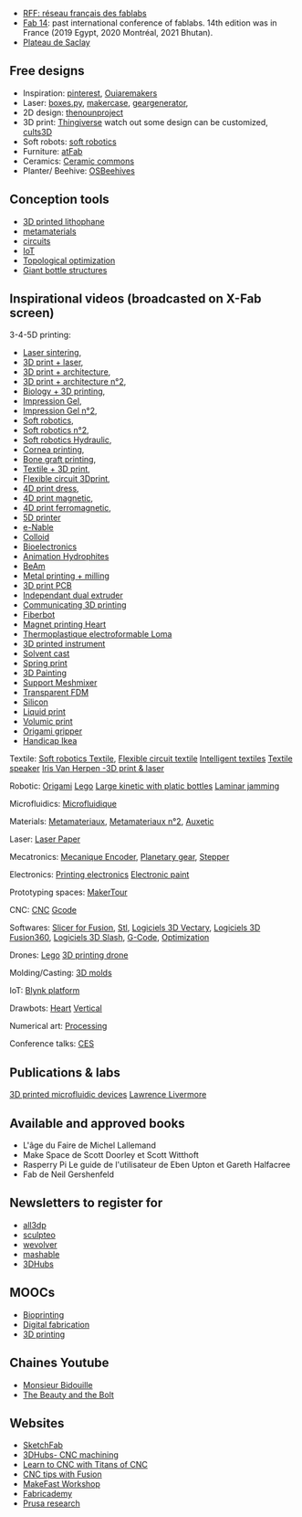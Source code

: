 * [RFF: réseau français des fablabs](http://www.fablab.fr/)
* [Fab 14](http://fab14.org): past international conference of fablabs. 14th edition was in France (2019 Egypt, 2020 Montréal, 2021 Bhutan). 
* [Plateau de Saclay](https://www.pluginlabs-universiteparissaclay.fr/fr/results/keywords/FabLab)

## Free designs
* Inspiration: [pinterest](https://www.pinterest.fr/), [Ouiaremakers](https://ouiaremakers.com/)
* Laser: [boxes.py](https://www.festi.info/boxes.py/), [makercase](http://www.makercase.com/), [geargenerator](http://www.geargenerator.com), 
* 2D design: [thenounproject](https://thenounproject.com/)
* 3D print: [Thingiverse](https://www.thingiverse.com/) watch out some design can be customized, [cults3D](https://cults3d.com/fr)
* Soft robots: [soft robotics](https://softroboticstoolkit.com/)
* Furniture: [atFab](http://atfab.co/)
* Ceramics: [Ceramic commons](http://ceramiccommons.com/downloads/)
* Planter/ Beehive: [OSBeehives](https://www.osbeehives.com/collections/source-files)

## Conception tools
* [3D printed lithophane](http://3dp.rocks/lithophane/)
* [metamaterials](http://johannes.frohnhofen.com/metamaterial-mechanisms/)
* [circuits](https://www.circuito.io/)
* [IoT](https://www.blynk.cc/)
* [Topological optimization](http://www.topopt.mek.dtu.dk/apps-and-software)
* [Giant bottle structures](https://hpi.de/baudisch/projects/trussfab.html)

## Inspirational videos (broadcasted on X-Fab screen)

3-4-5D printing:
* [Laser sintering](https://www.youtube.com/watch?v=rEfdO4p4SFc),
* [3D print + laser](https://www.youtube.com/watch?v=SEaht2tQ8P8&t=2s),
* [3D print + architecture](https://www.youtube.com/watch?v=PXImY6z1cKY),
* [3D print + architecture n°2](https://www.youtube.com/watch?v=4VUoG67cRt8),
* [Biology + 3D printing](https://www.youtube.com/watch?v=MfoSq_-v0k4),
* [Impression Gel](https://www.youtube.com/watch?time_continue=46&v=BhsRnLf9iNU),
* [Impression Gel n°2](https://www.youtube.com/watch?v=Bcfwb4eukKE),
* [Soft robotics](https://www.youtube.com/watch?v=DfHehxz_-Hc),
* [Soft robotics n°2](https://www.youtube.com/watch?v=Ex5g9Suyt_k),
* [Soft robotics Hydraulic](https://www.youtube.com/watch?v=Ij_Od6cM0so),
* [Cornea printing](https://www.youtube.com/watch?v=7xoRe2OFNnI),
* [Bone graft printing](https://www.youtube.com/watch?v=6PS2CgmByNs),
* [Textile + 3D print](https://www.youtube.com/watch?v=gPFXciGoarI),
* [Flexible circuit 3Dprint](https://www.youtube.com/watch?v=oShku31xpWk&t=77s),
* [4D print dress](https://www.youtube.com/watch?v=wdRswasftfI),
* [4D print magnetic](https://www.youtube.com/watch?v=MUt1YKtn6kM),
* [4D print ferromagnetic](https://www.facebook.com/nature/videos/10155899514573167/),
* [5D printer](https://www.youtube.com/watch?v=5z2dk0H5mZU&t=38s)
* [e-Nable](https://www.youtube.com/watch?v=Cl8ijPGEKO8)
* [Colloid](https://www.youtube.com/watch?v=HDazwyV2zPg&feature=youtu.be)
* [Bioelectronics](https://www.youtube.com/watch?v=U2_zhpXZkS0&feature=youtu.be)
* [Animation Hydrophites](https://www.youtube.com/watch?v=e008jxkAQ-4)
* [BeAm](https://www.youtube.com/watch?v=Pjqysyy1ySs)
* [Metal printing + milling](https://www.youtube.com/watch?v=ALYMW7HrUtA)
* [3D print PCB](https://www.youtube.com/watch?time_continue=59&v=PeW1nURJ5ww)
* [Independant dual extruder](https://youtu.be/Uo9wGzFq-uI)
* [Communicating 3D printing](https://youtu.be/I0xJk6xjfd8)
* [Fiberbot](https://www.youtube.com/watch?v=5Tubow3M-jM)
* [Magnet printing Heart](https://www.youtube.com/watch?v=Fy_xBKXITI4)
* [Thermoplastique electroformable Loma](https://www.youtube.com/watch?v=cApimMVc2BY)
* [3D printed instrument](https://www.youtube.com/watch?time_continue=63&v=xcLR6xwYpkA)
* [Solvent cast](https://www.youtube.com/watch?time_continue=39&v=z036i7xZPcg)
* [Spring print](https://www.youtube.com/watch?time_continue=55&v=kWE8AzJY8qc)
* [3D Painting](https://www.youtube.com/watch?time_continue=37&v=yZ9ApVHx7Ow)
* [Support Meshmixer](https://www.youtube.com/watch?v=OXFKVmMwXCQ)
* [Transparent FDM](https://www.youtube.com/watch?time_continue=1&v=7LpQwnupQPU)
* [Silicon](https://www.youtube.com/watch?time_continue=46&v=JIYb69iDeCI)
* [Liquid print](https://www.youtube.com/watch?v=FG_l1oacWoQ)
* [Volumic print](https://www.youtube.com/watch?v=jcwYFBeetH0)
* [Origami gripper](https://www.youtube.com/watch?v=byqGFH6AZuk)
* [Handicap Ikea](https://www.youtube.com/watch?v=a0PA_VpLlDw)

Textile:
[Soft robotics Textile](https://www.youtube.com/watch?v=eIvNHl48qLA),
[Flexible circuit textile](https://www.youtube.com/watch?v=oShku31xpWk)
[Intelligent textiles](https://www.youtube.com/watch?v=3FctBCRhZQw)
[Textile speaker](https://vimeo.com/205792057)
[Iris Van Herpen -3D print & laser](https://www.youtube.com/watch?time_continue=146&v=LOtV7pc4U1E)

Robotic:
[Origami](https://www.youtube.com/watch?v=ZVYz7g-qLjs)
[Lego](https://www.youtube.com/watch?v=z7-4g-XWHM4)
[Large kinetic with platic bottles](https://www.youtube.com/watch?time_continue=207&v=uqOLVrR7FTo)
[Laminar jamming](https://www.youtube.com/watch?v=I6HZAHoPwqc)

Microfluidics:
[Microfluidique](https://www.youtube.com/watch?v=yiNS25kxQIE)

Materials:
[Metamateriaux](https://www.youtube.com/watch?v=lsTiWYSfPck),
[Metamateriaux n°2](https://www.youtube.com/watch?v=5wpRszZZhYQ),
[Auxetic](https://www.youtube.com/watch?v=ekJrBgti7zw)

Laser:
[Laser Paper](https://www.youtube.com/watch?v=ECL1kO6Cs2o)

Mecatronics:
[Mecanique Encoder](https://www.youtube.com/watch?v=CHE1imH9tdg),
[Planetary gear](https://www.youtube.com/watch?v=6X7TfOdVzpk&t=477s),
[Stepper](https://www.youtube.com/watch?v=eyqwLiowZiU)

Electronics:
[Printing electronics](https://www.youtube.com/watch?v=2qg5BXH1mPs&t=127s)
[Electronic paint](https://www.youtube.com/watch?v=dKFRweXei90)

Prototyping spaces:
[MakerTour](https://www.youtube.com/watch?v=qO07sLk-en4)

CNC:
[CNC](https://www.youtube.com/watch?v=Xo0CiJjTGJE&t=36s)
[Gcode](https://all3dp.com/g-code-tutorial-3d-printer-gcode-commands/?omhide=true&utm_source=Newsletter&utm_campaign=7f59cde5ee-Newsletter&utm_medium=email&utm_term=0_9dffeeddae-7f59cde5ee-400535557)

Softwares:
[Slicer for Fusion](https://www.youtube.com/watch?v=jIlvMttdtbw),
[Stl](https://www.youtube.com/watch?v=1IIYZloCPSA),
[Logiciels 3D Vectary](https://www.youtube.com/watch?v=pdpk9PToZ-U),
[Logiciels 3D Fusion360](https://www.youtube.com/watch?v=beebJ6fgVPo), 
[Logiciels 3D Slash](https://www.youtube.com/watch?v=7DUVoW7siYg),
[G-Code](https://www.youtube.com/watch?v=r5bimWKeMbY&t=21s),
[Optimization](https://www.youtube.com/watch?v=Yl2yluS7-_c)

Drones:
[Lego](https://youtu.be/_fZRF9fvoOk)
[3D printing drone](https://video.dailymail.co.uk/video/1418450360/2014/05/1418450360_3547102603001_Prinitng-helicopter.mp4)

Molding/Casting:
[3D molds](https://www.youtube.com/watch?time_continue=184&v=7M2TbQnRLNg)

IoT:
[Blynk platform](https://www.youtube.com/watch?v=hipyrhJIgGk)

Drawbots:
[Heart](https://www.youtube.com/watch?v=tDk_mtMQXWQ)
[Vertical](https://www.youtube.com/watch?v=gOfilYT365M)

Numerical art:
[Processing](https://www.youtube.com/watch?v=IR63rgMqClE)

Conference talks:
[CES](http://live.ces.tech/)

## Publications & labs

[3D printed microfluidic devices](https://ieeexplore.ieee.org/document/8492355?tp=&arnumber=8492355&filter%3DissueId%20EQ%20%228552520%22=)
[Lawrence Livermore](https://manufacturing.llnl.gov/additive-manufacturing/designer-engineered-materials)

## Available and approved books

* L'âge du Faire de Michel Lallemand 
* Make Space de Scott Doorley et Scott Witthoft
* Rasperry Pi Le guide de l'utilisateur de Eben Upton et Gareth Halfacree
* Fab de Neil Gershenfeld


## Newsletters to register for

* [all3dp](https://all3dp.us9.list-manage.com/subscribe?u=f9a114a84ecd17b3bfdcf916e&id=9dffeeddae)
* [sculpteo](https://www.sculpteo.com/en/newsletter_subscribe/)
* [wevolver](https://wevolver.us2.list-manage.com/subscribe/post?u=b9b8a21a2438fd4fbe17aa6a9&id=0313187a58)
* [mashable](https://mashable.com/newsletters/?europe=true)
* [3DHubs](https://www.3dhubs.com/)


## MOOCs

* [Bioprinting](https://www.futurelearn.com/courses/bioprinting)
* [Digital fabrication](https://www.fun-mooc.fr/news/la-fabrication-numerique-de-lidee-au-prototype-en-/)
* [3D printing](https://www.coursera.org/learn/3d-printing-revolution)

## Chaines Youtube

* [Monsieur Bidouille](https://www.youtube.com/user/monsieurbidouille)
* [The Beauty and the Bolt](https://www.youtube.com/channel/UCRCFFTRNzbAAONw9vQ3lXdg/)

## Websites

* [SketchFab](https://sketchfab.com/) 
* [3DHubs- CNC machining](https://www.3dhubs.com/guides/cnc-machining/?utm_campaign=Subscriber&utm_source=hs_automation&utm_medium=email&utm_content=66612850&_hsenc=p2ANqtz-8jhk4jgWYar3cl2eg6xvVSN3WtUSDOEeibVl3mfhGWYhXZEC8Wtjx6-yfhYwWBiXOpIkyH2L98RrM3yy_0MJQlDmt_c-29a3LtORzAlvWwQq3Mm6c&_hsmi=66612850)
* [Learn to CNC with Titans of CNC](http://academy.titansofcnc.com/series/titanfundamentals)
* [CNC tips with Fusion](https://www.nyccnc.com/)
* [MakeFast Workshop](http://makefastworkshop.com/hacks/)
* [Fabricademy](https://textile-academy.org/)
* [Prusa research](https://www.youtube.com/channel/UCLHAxAdvAKJY0niRJZRYMvg)

